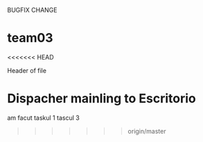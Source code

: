 BUGFIX
CHANGE
# team03
<<<<<<< HEAD
<head>
Header of file
</head>

Dispacher mainling to Escritorio
=======
am facut taskul 1
tascul 3
>>>>>>> origin/master
